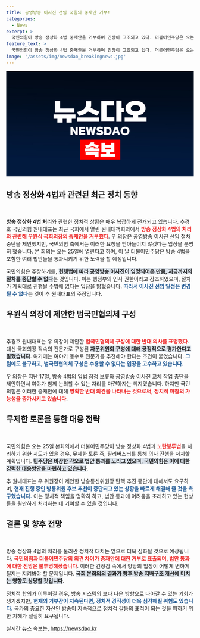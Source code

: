 ```yaml
---
title: 공영방송 이사진 선임 국힘의 중재안 거부!
categories:
  - News
excerpt: >
  국민의힘이 방송 정상화 4법 중재안을 거부하며 긴장이 고조되고 있다. 더불어민주당은 오는 25일 본회의에서 강행 처리할 예정이다. 과연 양당의 충돌은 어떻게 결말날까?
feature_text: >
  국민의힘이 방송 정상화 4법 중재안을 거부하며 긴장이 고조되고 있다. 더불어민주당은 오는 25일 본회의에서 강행 처리할 예정이다. 과연 양당의 충돌은 어떻게 결말날까?
image: '/assets/img/newsdao_breakingnews.jpg'
---
```


<p><img src="/assets/img/newsdao_breakingnews.jpg" alt="ontimetimes 속보" /></p>

<h2 data-ke-size="size26">방송 정상화 4법과 관련된 최근 정치 동향</h2>

<p data-ke-size="size16">&nbsp;</p>

<p><strong>방송 정상화 4법 처리</strong>와 관련한 정치적 상황은 매우 복잡하게 전개되고 있습니다. 추경호 국민의힘 원내대표는 최근 국회에서 열린 원내대책회의에서 <b><span style="color: #ee2323;">방송 정상화 4법의 처리와 관련해 우원식 국회의장의 중재안을 거부했다</span></b>. 우 의장은 공영방송 이사진 선임 절차 중단을 제안했지만, 국민의힘 측에서는 이러한 요청을 받아들이지 않겠다는 입장을 분명히 했습니다. 본 회의는 오는 25일에 열린다고 하며, 이 날 더불어민주당은 방송 4법을 포함한 여러 법안들을 통과시키기 위한 노력을 할 예정입니다. </p>

<p>국민의힘은 주장하기를, <b><span style="background-color: #21538527;">현행법에 따라 공영방송 이사진이 임명되어온 만큼, 지금까지의 절차를 중단할 수 없다</span></b>는 것입니다. 이는 행정부의 인사 권한이라고 강조하였으며, 절차가 계획대로 진행될 수밖에 없다는 입장을 밝혔습니다. <b><span style="color: #1a5490;">따라서 이사진 선임 일정은 변경될 수 없다</span></b>는 것이 추 원내대표의 주장입니다.</p>

<h2 data-ke-size="size26">우원식 의장이 제안한 범국민협의체 구성</h2>

<p data-ke-size="size16">&nbsp;</p>

<p>추경호 원내대표는 우 의장이 제안한 <b><span style="color: #ee2323;">범국민협의체 구성에 대한 반대 의사를 표명했다</span></b>. 대신 국회의장 직속의 전문가로 구성된 <b><span style="background-color: #21538527;">자문위원회 구성에 대해 긍정적으로 평가한다고 말했습니다</span></b>. 여기에는 여야가 동수로 전문가를 추천해야 한다는 조건이 붙었습니다. <b><span style="color: #1a5490;">그럼에도 불구하고, 범국민협의체 구성은 수용할 수 없다는 입장을 고수하고 있습니다.</span></b></p>

<p>우 의장은 지난 17일, 방송 4법의 입법 잠정 보류와 공영방송 이사진 교체 작업 중단을 제안하면서 여야가 함께 논의할 수 있는 자리를 마련하자는 취지였습니다. 하지만 국민의힘은 이러한 중재안에 대해 <b><span style="color: #ee2323;">명확한 반대 의견을 나타내는 것으로써, 정치적 마찰의 가능성을 증가시키고 있습니다</span></b>.</p>

<h2 data-ke-size="size26">무제한 토론을 통한 대응 전략</h2>

<p data-ke-size="size16">&nbsp;</p>

<p>국민의힘은 오는 25일 본회의에서 더불어민주당이 방송 정상화 4법과 <b><span style="color: #ee2323;">노란봉투법</span></b>을 처리하기 위한 시도가 있을 경우, 무제한 토론 즉, 필리버스터를 통해 의사 진행을 저지할 계획입니다. <b><span style="background-color: #21538527;">민주당은 비상한 각오로 법안 통과를 노리고 있으며, 국민의힘은 이에 대한 강력한 대응방안을 마련하고 있습니다</span></b>.</p>

<p>추 원내대표는 우 위원장이 제안한 방송통신위원장 탄핵 추진 중단에 대해서도 요구하며, <b><span style="color: #1a5490;">현재 진행 중인 방통위원 후보 추천이 중단되고 있는 상황을 빠르게 해결해 줄 것을 촉구했습니다.</span></b> 이는 정치적 책임을 명확히 하고, 법안 통과에 어려움을 초래하고 있는 현상들을 원만하게 처리하는 데 기여할 수 있을 것입니다.</p>

<h2 data-ke-size="size26">결론 및 향후 전망</h2>

<p data-ke-size="size16">&nbsp;</p>

<p>방송 정상화 4법의 처리를 둘러싼 정치적 대치는 앞으로 더욱 심화될 것으로 예상됩니다. <b><span style="color: #ee2323;">국민의힘과 더불어민주당의 의견 차이가 중재안에 대한 거부로 표출되며, 법안 통과에 대한 전망은 불투명해졌습니다</span></b>. 이러한 긴장감 속에서 양당의 입장이 어떻게 변하게 될지는 지켜봐야 할 문제입니다. <b><span style="background-color: #21538527;">국회 본회의의 결과가 향후 방송 지배구조 개선에 미치는 영향도 상당할 것입니다</span></b>.</p>

<p>정치적 합의가 이루어질 경우, 방송 시스템의 보다 나은 방향으로 나아갈 수 있는 기회가 생기겠지만, <b><span style="color: #1a5490;">현재의 거부감이 지속된다면, 정치적 경직성이 더욱 심각해질 위험도 있습니다.</span></b> 국가의 중요한 자산인 방송이 지속적으로 정치적 갈등의 표적이 되는 것을 피하기 위한 지혜가 절실히 요구됩니다.</p>
실시간 뉴스 속보는, <a href="https://newsdao.kr" rel="dofollow">https://newsdao.kr</a>


